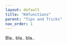 ```yaml
---
layout: default
title: "KHfunctions" 
parent: "Tips and Tricks"
nav_order: 1  
---
```


Bla.. bla.. bla.. 

